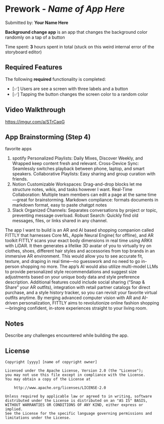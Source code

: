 # Prework - *Name of App Here*

Submitted by: **Your Name Here**

**Background change app** is an app that changes the background color randomly on a tap of a button

Time spent: **3** hours spent in total (stuck on this weird internal error of the storyboard editor)

## Required Features

The following **required** functionality is completed:

- [✅] Users are see a screen with three labels and a button
- [✅] Tapping the button changes the screen color to a random color
 
## Video Walkthrough

https://imgur.com/a/STrCaqG
## App Brainstorming (Step 4)
favorite apps
1. spotify
Personalized Playlists: Daily Mixes, Discover Weekly, and Wrapped keep content fresh and relevant.
Cross-Device Sync: Seamlessly switches playback between phone, laptop, and smart speakers.
Collaborative Playlists: Easy sharing and group curation with friends.
2. Notion
Customizable Workspaces: Drag-and-drop blocks let me structure notes, wikis, and tasks however I want.
Real-Time Collaboration: Multiple team members can edit a page at the same time—great for brainstorming.
Markdown compliance: formats documents in markdown format, easy to paste chatgpt notes
3. Slack
Organized Channels: Separates conversations by project or topic, preventing message overload.
Robust Search: Quickly find old messages, files, or links shared in any channel.

The app I want to build is an AR and AI based shopping companion called FITTLY that harnesses Core ML, Apple Neural Engine( for offline), and AR toolkit  FITTLY scans your exact body dimensions in real time using ARKit with LiDAR. It then generates a lifelike 3D avatar of you to virtually try on clothes, shoes, different hair styles and accessories from top brands in an immersive AR environment. This would allow you to see accurate fit, texture, and draping in real time—no guesswork and no need to go in-person shopping no more. The app’s AI would also utilize multi-model LLMs to  provide personalized style recommendations and suggest size adjustments based on your unique body data and style preference description. Additional features could include social sharing (“Snap & Share” your AR outfits), integration with retail partner catalogs for direct purchase, and a style history tracker, so you can revisit your favorite virtual outfits anytime. By merging advanced computer vision with AR and AI-driven personalization, FITTLY aims to revolutionize online fashion shopping—bringing confident, in-store experiences straight to your living room.


## Notes

Describe any challenges encountered while building the app.

## License

    Copyright [yyyy] [name of copyright owner]

    Licensed under the Apache License, Version 2.0 (the "License");
    you may not use this file except in compliance with the License.
    You may obtain a copy of the License at

        http://www.apache.org/licenses/LICENSE-2.0

    Unless required by applicable law or agreed to in writing, software
    distributed under the License is distributed on an "AS IS" BASIS,
    WITHOUT WARRANTIES OR CONDITIONS OF ANY KIND, either express or implied.
    See the License for the specific language governing permissions and
    limitations under the License.
